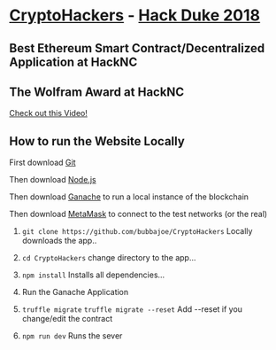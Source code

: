 # [CryptoHackers](https://devpost.com/software/cryptohackers) - [Hack Duke 2018](https://hacknc2018.devpost.com/)

## Best Ethereum Smart Contract/Decentralized Application at HackNC
## The Wolfram Award at HackNC

[Check out this Video!](https://raw.githubusercontent.com/bubbajoe/cryptohackers/master/cryptohackers-dapp.mp4)

## How to run the Website Locally

First download [Git](https://git-scm.com/downloads)

Then download [Node.js](https://nodejs.org/en/download/)

Then download [Ganache](https://truffleframework.com/ganache) to run a local instance of the blockchain

Then download [MetaMask](https://chrome.google.com/webstore/detail/metamask/nkbihfbeogaeaoehlefnkodbefgpgknn?hl=en) to connect to the test networks (or the real)

1. ```git clone https://github.com/bubbajoe/CryptoHackers```
Locally downloads the app..

 2. ```cd CryptoHackers```
 change directory to the app...

3. ```npm install```
Installs all dependencies...

4. Run the Ganache Application

5. ```truffle migrate```
```truffle migrate --reset```
Add --reset if you change/edit the contract

6. ```npm run dev```
Runs the sever
